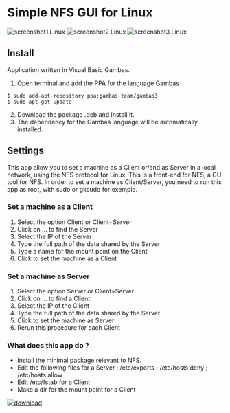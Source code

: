 # Simple NFS GUI for Linux

![screenshot1 Linux](https://user-images.githubusercontent.com/24923693/27803265-f3ab49dc-6028-11e7-8e10-857f86ac5a85.png)
![screenshot2 Linux](https://user-images.githubusercontent.com/24923693/27803341-3c222398-6029-11e7-909e-47fd10f8da30.png)
![screenshot3 Linux](https://user-images.githubusercontent.com/24923693/27803354-473c5898-6029-11e7-9e24-9f6bd7ee686a.png)



## Install

Application written in Visual Basic Gambas. 

1. Open terminal and add the PPA for the language Gambas
  ```
  $ sudo add-apt-repository ppa:gambas-team/gambas3
  $ sudo apt-get update 
  ```
2. Download the package .deb and install it.
3. The dependancy for the Gambas language will be automatically installed.


## Settings

This app allow you to set a machine as a Client or/and as Server in a local network, using the NFS protocol for Linux. This is a front-end for NFS, a GUI tool for NFS. In order to set a machine as Client/Server, you need to run this app as root, with sudo or gksudo for exemple.

### Set a machine as a Client

1. Select the option Client or Client+Server
2. Click on ... to find the Server
3. Select the IP of the Server
4. Type the full path of the data shared by the Server
5. Type a name for the mount point on the Client
6. Click to set the machine as a Client


### Set a machine as Server

1. Select the option Server or Client+Server
2. Click on ... to find a Client
3. Select the IP of the Client
4. Type the full path of the data shared by the Server
5. Click to set the machine as Server
6. Rerun this procedure for each Client

### What does this app do ?

* Install the minimal package relevant to NFS.
* Edit the following files for a Server : /etc/exports ; /etc/hosts.deny ; /etc/hosts.allow
* Edit /etc/fstab for a Client
* Make a dir for the mount point for a Client


[![download][2]][1]

  [1]: https://github.com/Philippe734/Simple.NFS.GUI/raw/master/Linux/1.0.9/Setup_Simple_NFS_GUI_1.0.9_all.deb
  [2]: https://cloud.githubusercontent.com/assets/24923693/21723900/7fdda69e-d432-11e6-8ab1-87dd79f36fe5.gif

